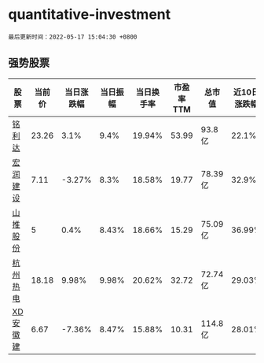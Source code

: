 # quantitative-investment

`最后更新时间：2022-05-17 15:04:30 +0800`

## 强势股票

|股票|当前价|当日涨跌幅|当日振幅|当日换手率|市盈率TTM|总市值|近10日涨跌幅|
|----|----|----|----|----|----|----|----|
|[铭利达](https://xueqiu.com/S/SZ301268)|23.26|3.1%|9.4%|19.94%|53.99|93.8亿|22.1%|
|[宏润建设](https://xueqiu.com/S/SZ002062)|7.11|-3.27%|8.3%|18.58%|19.77|78.39亿|32.9%|
|[山推股份](https://xueqiu.com/S/SZ000680)|5|0.4%|8.43%|18.66%|15.29|75.09亿|36.99%|
|[杭州热电](https://xueqiu.com/S/SH605011)|18.18|9.98%|9.98%|20.62%|32.72|72.74亿|29.03%|
|[XD安徽建](https://xueqiu.com/S/SH600502)|6.67|-7.36%|8.47%|15.88%|10.31|114.8亿|28.01%|
